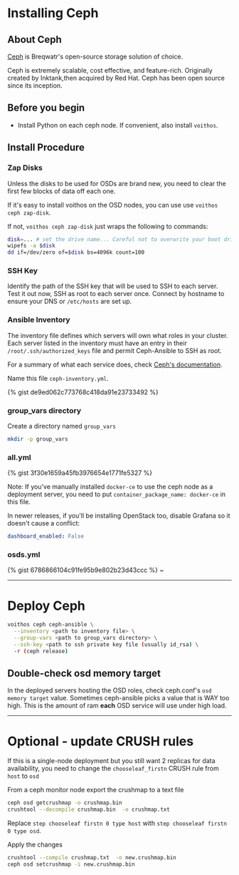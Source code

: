 # Installing Ceph

## About Ceph

[Ceph](https://ceph.io/) is Breqwatr's open-source storage solution of choice.

Ceph is extremely scalable, cost effective, and feature-rich. Originally
created by Inktank,then acquired by Red Hat. Ceph has been open source since its inception.

## Before you begin

- Install Python on each ceph node. If convenient, also install `voithos`.


## Install Procedure

### Zap Disks

Unless the disks to be used for OSDs are brand new, you need to clear the first few blocks of data
off each one.

If it's easy to install voithos on the OSD nodes, you can use use `voithos ceph zap-disk`.

If not, `voithos ceph zap-disk` just wraps the following to commands:

```bash
disk=... # set the drive name... Careful not to overwrite your boot drive!
wipefs -a $disk
dd if=/dev/zero of=$disk bs=4096k count=100
```


### SSH Key

Identify the path of the SSH key that will be used to SSH to each server. Test it out now, SSH as
root to each server once. Connect by hostname to ensure your DNS or `/etc/hosts` are set up.

### Ansible Inventory

The inventory file defines which servers will own what roles in your cluster.
Each server listed in the inventory must have an entry in their
`/root/.ssh/authorized_keys` file and permit Ceph-Ansible to SSH as root.

For a summary of what each service does, check [Ceph's documentation](https://docs.ceph.com/en/latest/).

Name this file `ceph-inventory.yml`.


{% gist de9ed062c773768c418da91e23733492 %}


### group\_vars directory

Create a directory named `group_vars`

```bash
mkdir -p group_vars
```

### all.yml

{% gist 3f30e1659a45fb3976654e1771fe5327 %}

Note: If you've manually installed `docker-ce` to use the ceph node as a deployment server, you
need to put `container_package_name: docker-ce` in this file.

In newer releases, if you'll be installing OpenStack too, disable Grafana so it doesn't cause a
conflict:

```yml
dashboard_enabled: False
```


### osds.yml

{% gist 6786866104c91fe95b9e802b23d43ccc %}
~



---


# Deploy Ceph


```bash
voithos ceph ceph-ansible \
  --inventory <path to inventory file> \
  --group-vars <path to group_vars directory> \
  --ssh-key <path to ssh private key file (usually id_rsa) \
  -r (ceph release)
```


## Double-check osd memory target

In the deployed servers hosting the OSD roles, check ceph.conf's
`osd memory target` value. Sometimes ceph-ansible picks a value that is WAY
too high. This is the amount of ram **each** OSD service will use under high
load.



---

# Optional - update CRUSH rules

If this is a single-node deployment but you still want 2 replicas for data availability, you need
to change the `chooseleaf_firstn` CRUSH rule from `host` to `osd`

From a ceph monitor node export the crushmap to a text file

```bash
ceph osd getcrushmap -o crushmap.bin
crushtool --decompile crushmap.bin  -o crushmap.txt
```
Replace `step chooseleaf firstn 0 type host` with `step chooseleaf firstn 0 type osd`.

Apply the changes

```bash
crushtool --compile crushmap.txt  -o new.crushmap.bin
ceph osd setcrushmap -i new.crushmap.bin
```

